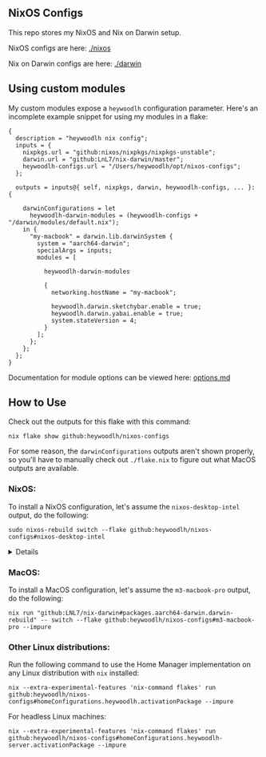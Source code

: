 ## NixOS Configs

This repo stores my NixOS and Nix on Darwin setup.

NixOS configs are here: [./nixos](./nixos)

Nix on Darwin configs are here: [./darwin](./darwin)

## Using custom modules

My custom modules expose a `heywoodlh` configuration parameter. Here's an incomplete example snippet for using my modules in a flake:

```
{
  description = "heywoodlh nix config";
  inputs = {
    nixpkgs.url = "github:nixos/nixpkgs/nixpkgs-unstable";
    darwin.url = "github:LnL7/nix-darwin/master";
    heywoodlh-configs.url = "/Users/heywoodlh/opt/nixos-configs";
  };

  outputs = inputs@{ self, nixpkgs, darwin, heywoodlh-configs, ... }: {

    darwinConfigurations = let
      heywoodlh-darwin-modules = (heywoodlh-configs + "/darwin/modules/default.nix");
    in {
      "my-macbook" = darwin.lib.darwinSystem {
        system = "aarch64-darwin";
        specialArgs = inputs;
        modules = [

          heywoodlh-darwin-modules

          {
            networking.hostName = "my-macbook";

            heywoodlh.darwin.sketchybar.enable = true;
            heywoodlh.darwin.yabai.enable = true;
            system.stateVersion = 4;
          }
        ];
      };
    };
  };
}
```

Documentation for module options can be viewed here: [options.md](./docs/options.md)

## How to Use

Check out the outputs for this flake with this command:

```
nix flake show github:heywoodlh/nixos-configs
```

For some reason, the `darwinConfigurations` outputs aren't shown properly, so you'll have to manually check out `./flake.nix` to figure out what MacOS outputs are available.

### NixOS:

To install a NixOS configuration, let's assume the `nixos-desktop-intel` output, do the following:

```
sudo nixos-rebuild switch --flake github:heywoodlh/nixos-configs#nixos-desktop-intel
```

<details>

For VMs, use the NixOS graphical installer.

#### VMWare VMs:

Then run the install on the virtual machine:

```
sudo nixos-rebuild switch --flake github:heywoodlh/nixos-configs#nixos-vmware --impure
```

Make the following settings changes to the VM in VMWare Fusion:

Display:
  - [x] Accelerate 3D Graphics
    - Shared graphics memory => maximum
  - [x] Use full resolution for Retina display

Keyboard and Mouse:
  - Disable all host keybindings

Remove the Camera and Sound devices

Sharing:
  - [x] Enable Shared Folders
    - Add MacOS `$HOME`


#### UTM VMs:

Use the following settings when setting up the VM:

Virtualize > Use Apple Virtualization > Enable Rosetta (x86_64 Emulation)

Use the `copy-to-ram` install option, then run through the graphical installer.

After the install, run the following command:

```
sudo nixos-rebuild switch --flake github:heywoodlh/nixos-configs#nixos-utm --impure
```

</details>

### MacOS:

To install a MacOS configuration, let's assume the `m3-macbook-pro` output, do the following:

```
nix run "github:LNL7/nix-darwin#packages.aarch64-darwin.darwin-rebuild" -- switch --flake github:heywoodlh/nixos-configs#m3-macbook-pro --impure
```

### Other Linux distributions:

Run the following command to use the Home Manager implementation on any Linux distribution with `nix` installed:

```
nix --extra-experimental-features 'nix-command flakes' run github:heywoodlh/nixos-configs#homeConfigurations.heywoodlh.activationPackage --impure
```

For headless Linux machines:

```
nix --extra-experimental-features 'nix-command flakes' run github:heywoodlh/nixos-configs#homeConfigurations.heywoodlh-server.activationPackage --impure
```
